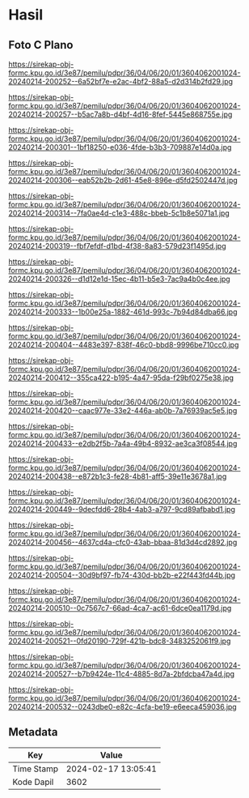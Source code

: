 # Hasil

## Foto C Plano

https://sirekap-obj-formc.kpu.go.id/3e87/pemilu/pdpr/36/04/06/20/01/3604062001024-20240214-200252--6a52bf7e-e2ac-4bf2-88a5-d2d314b2fd29.jpg

https://sirekap-obj-formc.kpu.go.id/3e87/pemilu/pdpr/36/04/06/20/01/3604062001024-20240214-200257--b5ac7a8b-d4bf-4d16-8fef-5445e868755e.jpg

https://sirekap-obj-formc.kpu.go.id/3e87/pemilu/pdpr/36/04/06/20/01/3604062001024-20240214-200301--1bf18250-e036-4fde-b3b3-709887e14d0a.jpg

https://sirekap-obj-formc.kpu.go.id/3e87/pemilu/pdpr/36/04/06/20/01/3604062001024-20240214-200306--eab52b2b-2d61-45e8-896e-d5fd2502447d.jpg

https://sirekap-obj-formc.kpu.go.id/3e87/pemilu/pdpr/36/04/06/20/01/3604062001024-20240214-200314--7fa0ae4d-c1e3-488c-bbeb-5c1b8e5071a1.jpg

https://sirekap-obj-formc.kpu.go.id/3e87/pemilu/pdpr/36/04/06/20/01/3604062001024-20240214-200319--fbf7efdf-d1bd-4f38-8a83-579d23f1495d.jpg

https://sirekap-obj-formc.kpu.go.id/3e87/pemilu/pdpr/36/04/06/20/01/3604062001024-20240214-200326--d1d12e1d-15ec-4b11-b5e3-7ac9a4b0c4ee.jpg

https://sirekap-obj-formc.kpu.go.id/3e87/pemilu/pdpr/36/04/06/20/01/3604062001024-20240214-200333--1b00e25a-1882-461d-993c-7b94d84dba66.jpg

https://sirekap-obj-formc.kpu.go.id/3e87/pemilu/pdpr/36/04/06/20/01/3604062001024-20240214-200404--4483e397-838f-46c0-bbd8-9996be710cc0.jpg

https://sirekap-obj-formc.kpu.go.id/3e87/pemilu/pdpr/36/04/06/20/01/3604062001024-20240214-200412--355ca422-b195-4a47-95da-f29bf0275e38.jpg

https://sirekap-obj-formc.kpu.go.id/3e87/pemilu/pdpr/36/04/06/20/01/3604062001024-20240214-200420--caac977e-33e2-446a-ab0b-7a76939ac5e5.jpg

https://sirekap-obj-formc.kpu.go.id/3e87/pemilu/pdpr/36/04/06/20/01/3604062001024-20240214-200433--e2db2f5b-7a4a-49b4-8932-ae3ca3f08544.jpg

https://sirekap-obj-formc.kpu.go.id/3e87/pemilu/pdpr/36/04/06/20/01/3604062001024-20240214-200438--e872b1c3-fe28-4b81-aff5-39e11e3678a1.jpg

https://sirekap-obj-formc.kpu.go.id/3e87/pemilu/pdpr/36/04/06/20/01/3604062001024-20240214-200449--9decfdd6-28b4-4ab3-a797-9cd89afbabd1.jpg

https://sirekap-obj-formc.kpu.go.id/3e87/pemilu/pdpr/36/04/06/20/01/3604062001024-20240214-200456--4637cd4a-cfc0-43ab-bbaa-81d3d4cd2892.jpg

https://sirekap-obj-formc.kpu.go.id/3e87/pemilu/pdpr/36/04/06/20/01/3604062001024-20240214-200504--30d9bf97-fb74-430d-bb2b-e22f443fd44b.jpg

https://sirekap-obj-formc.kpu.go.id/3e87/pemilu/pdpr/36/04/06/20/01/3604062001024-20240214-200510--0c7567c7-66ad-4ca7-ac61-6dce0ea1179d.jpg

https://sirekap-obj-formc.kpu.go.id/3e87/pemilu/pdpr/36/04/06/20/01/3604062001024-20240214-200521--0fd20190-729f-421b-bdc8-3483252061f9.jpg

https://sirekap-obj-formc.kpu.go.id/3e87/pemilu/pdpr/36/04/06/20/01/3604062001024-20240214-200527--b7b9424e-11c4-4885-8d7a-2bfdcba47a4d.jpg

https://sirekap-obj-formc.kpu.go.id/3e87/pemilu/pdpr/36/04/06/20/01/3604062001024-20240214-200532--0243dbe0-e82c-4cfa-be19-e6eeca459036.jpg


## Metadata

| Key        | Value               |
| ---------- | ------------------- |
| Time Stamp | 2024-02-17 13:05:41 |
| Kode Dapil | 3602                |



